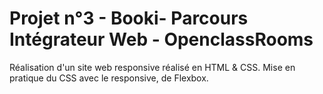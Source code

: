 # Projet n°3 - Booki- Parcours Intégrateur Web - OpenclassRooms

Réalisation d'un site web responsive réalisé en HTML & CSS.
Mise en pratique du CSS avec le responsive, de Flexbox.
